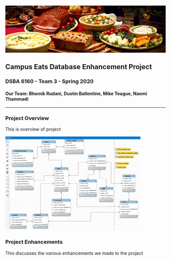 ![Header](https://github.com/mcteague/campusEatsdb-DSBA6160-Group3/blob/233c357c89bfc80ac0615eaa81404ec0ed8fd701/img/food-dishes-header.jpeg "Header")

<h2>Campus Eats Database Enhancement Project</h2>
<h3>DSBA 6160 - Team 3 - Spring 2020</h3>
<h4>Our Team: Bhomik Rudani, Dustin Ballentine, Mike Teague, Naomi Thammadi</h4>

---

<h3>Project Overview</h3>

This is overview of project

<img src="https://github.com/mcteague/campusEatsdb-DSBA6160-Group3/blob/ffb45b53deab8fd29c30191726c7e9ea4dbadffc/Database/EERD-Final.png" width="425px">

<h3>Project Enhancements</h3>

This discusses the various enhancements we made to the project



